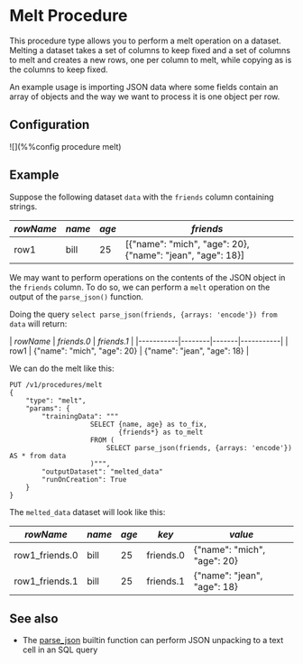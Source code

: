 # Melt Procedure

This procedure type allows you to perform a melt operation on a dataset. Melting 
a dataset takes a set of columns to keep fixed and a set of columns to melt and
creates a new rows, one per column to melt, while copying as is the columns to 
keep fixed.

An example usage is importing JSON data where some fields contain an array of 
objects and the way we want to process it is one object per row.

## Configuration

![](%%config procedure melt)

## Example

Suppose the following dataset `data` with the `friends` column containing strings.

| *rowName* | *name* | *age* | *friends* |
|-----------|--------|-------|-----------|
| row1 | bill | 25 | [{"name": "mich", "age": 20}, {"name": "jean", "age": 18}] |

We may want to perform operations on the contents of the JSON object in the 
`friends` column. To do so, we can perform a `melt` operation on the output
of the `parse_json()` function.

Doing the query `select parse_json(friends, {arrays: 'encode'}) from data` will return:

| *rowName* | *friends.0* | *friends.1* |
|-----------|--------|-------|-----------|
| row1 | {"name": "mich", "age": 20} | {"name": "jean", "age": 18} |

We can do the melt like this:

    PUT /v1/procedures/melt
    {
        "type": "melt",
        "params": {
            "trainingData": """
                        SELECT {name, age} as to_fix,
                               {friends*} as to_melt
                        FROM (
                            SELECT parse_json(friends, {arrays: 'encode'}) AS * from data
                        )""",
            "outputDataset": "melted_data"
            "runOnCreation": True
        }
    }

The `melted_data` dataset will look like this:

| *rowName* | *name* | *age* | *key* | *value* |
|-----------|--------|-------|-----------|-----|
| row1_friends.0 | bill | 25 | friends.0 | {"name": "mich", "age": 20} |
| row1_friends.1 | bill | 25 | friends.1 | {"name": "jean", "age": 18} |


## See also

* The [parse_json](../sql/ValueExpression.md.html#parse_json) builtin function can perform 
JSON unpacking to a text cell in an SQL query

